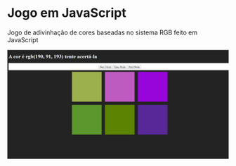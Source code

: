 # Jogo em JavaScript

Jogo de adivinhação de cores baseadas no sistema RGB feito em JavaScript

![Imagem1](https://github.com/GustavoKristoffersen/Jogo-em-JavaScript/blob/master/Imagem1.png)
